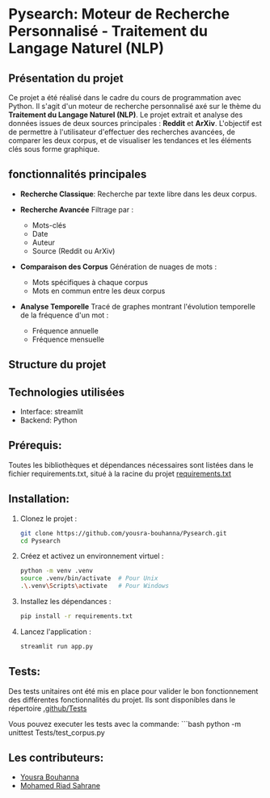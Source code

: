 # Pysearch: Moteur de Recherche Personnalisé - Traitement du Langage Naturel (NLP)

## Présentation du projet
Ce projet a été réalisé dans le cadre du cours de programmation avec Python. Il s'agit d'un moteur de recherche personnalisé axé sur le thème du **Traitement du Langage Naturel (NLP)**. Le projet extrait et analyse des données issues de deux sources principales : **Reddit** et **ArXiv**. L'objectif est de permettre à l'utilisateur d'effectuer des recherches avancées, de comparer les deux corpus, et de visualiser les tendances et les éléments clés sous forme graphique.

## fonctionnalités principales
- **Recherche Classique**:
    Recherche par texte libre dans les deux corpus.

- **Recherche Avancée**
    Filtrage par :
    - Mots-clés
    - Date 
    - Auteur 
    - Source (Reddit ou ArXiv)

- **Comparaison des Corpus**
    Génération de nuages de mots :
    - Mots spécifiques à chaque corpus
    - Mots en commun entre les deux corpus

- **Analyse Temporelle**
    Tracé de graphes montrant l'évolution temporelle de la fréquence d'un mot :
    - Fréquence annuelle
    - Fréquence mensuelle

## Structure du projet


## Technologies utilisées
- Interface: streamlit
- Backend: Python

## Prérequis: 
Toutes les bibliothèques et dépendances nécessaires sont listées dans le fichier requirements.txt, situé à la racine du projet [requirements.txt](requirements.txt)

## Installation:
1. Clonez le projet :
    ```bash
    git clone https://github.com/yousra-bouhanna/Pysearch.git
    cd Pysearch

2. Créez et activez un environnement virtuel :
    ```bash
    python -m venv .venv
    source .venv/bin/activate  # Pour Unix
    .\.venv\Scripts\activate   # Pour Windows 

3. Installez les dépendances :
    ```bash
    pip install -r requirements.txt

4. Lancez l'application :
    ```bash
    streamlit run app.py


## Tests:
Des tests unitaires ont été mis en place pour valider le bon fonctionnement des différentes fonctionnalités du projet. Ils sont disponibles dans le répertoire [.github/Tests](.github/Tests) 

Vous pouvez executer les tests avec la commande:
    ```bash
    python -m unittest Tests/test_corpus.py


## Les contributeurs:

- [Yousra Bouhanna](https://github.com/yousra-bouhanna)
- [Mohamed Riad Sahrane](https://github.com/riadshrn)






